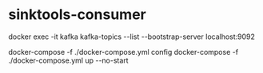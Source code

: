 # sinktools-consumer

docker exec -it kafka kafka-topics --list --bootstrap-server localhost:9092

docker-compose -f ./docker-compose.yml config
docker-compose -f ./docker-compose.yml up --no-start
